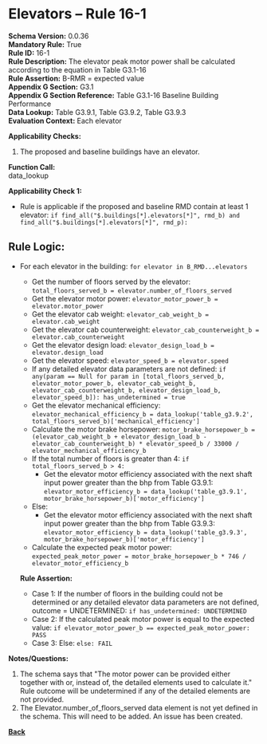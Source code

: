 # Elevators – Rule 16-1  
**Schema Version:** 0.0.36        
**Mandatory Rule:** True          
**Rule ID:** 16-1  
**Rule Description:** The elevator peak motor power shall be calculated according to the equation in Table G3.1-16  
**Rule Assertion:** B-RMR = expected value                                           
**Appendix G Section:** G3.1  
**Appendix G Section Reference:** Table G3.1-16 Baseline Building Performance  
**Data Lookup:** Table G3.9.1, Table G3.9.2, Table G3.9.3  
**Evaluation Context:** Each elevator  

**Applicability Checks:**  
  1. The proposed and baseline buildings have an elevator.  

**Function Call:**  
data_lookup

**Applicability Check 1:**
- Rule is applicable if the proposed and baseline RMD contain at least 1 elevator: `if find_all("$.buildings[*].elevators[*]", rmd_b) and find_all("$.buildings[*].elevators[*]", rmd_p):`

## Rule Logic:
- For each elevator in the building: `for elevator in B_RMD...elevators`
  - Get the number of floors served by the elevator: `total_floors_served_b = elevator.number_of_floors_served` 
  - Get the elevator motor power: `elevator_motor_power_b = elevator.motor_power`
  - Get the elevator cab weight: `elevator_cab_weight_b = elevator.cab_weight`
  - Get the elevator cab counterweight: `elevator_cab_counterweight_b = elevator.cab_counterweight`
  - Get the elevator design load: `elevator_design_load_b = elevator.design_load`
  - Get the elevator speed: `elevator_speed_b = elevator.speed`
  - If any detailed elevator data parameters are not defined: `if any(param == Null for param in [total_floors_served_b, elevator_motor_power_b, elevator_cab_weight_b, elevator_cab_counterweight_b, elevator_design_load_b, elevator_speed_b]): has_undetermined = true`
  - Get the elevator mechanical efficiency: `elevator_mechanical_efficiency_b = data_lookup('table_g3.9.2', total_floors_served_b)['mechanical_efficiency']`
  - Calculate the motor brake horsepower: `motor_brake_horsepower_b = (elevator_cab_weight_b + elevator_design_load_b - elevator_cab_counterweight_b) * elevator_speed_b / 33000 / elevator_mechanical_efficiency_b`
  - If the total number of floors is greater than 4: `if total_floors_served_b > 4:`
    - Get the elevator motor efficiency associated with the next shaft input power greater than the bhp from Table G3.9.1: `elevator_motor_efficiency_b = data_lookup('table_g3.9.1', motor_brake_horsepower_b)['motor_efficiency']`
  - Else:
    - Get the elevator motor efficiency associated with the next shaft input power greater than the bhp from Table G3.9.3: `elevator_motor_efficiency_b = data_lookup('table_g3.9.3', motor_brake_horsepower_b)['motor_efficiency']`
  - Calculate the expected peak motor power: `expected_peak_motor_power = motor_brake_horsepower_b * 746 / elevator_motor_efficiency_b`
    
  **Rule Assertion:**  
  - Case 1: If the number of floors in the building could not be determined or any detailed elevator data parameters are not defined, outcome = UNDETERMINED: `if has_undetermined: UNDETERMINED`
  - Case 2: If the calculated peak motor power is equal to the expected value: `if elevator_motor_power_b == expected_peak_motor_power: PASS`
  - Case 3: Else: `else: FAIL`

**Notes/Questions:**
1. The schema says that "The motor power can be provided either together with or, instead of, the detailed elements used to calculate it." Rule outcome will be undetermined if any of the detailed elements are not provided.
2. The Elevator.number_of_floors_served data element is not yet defined in the schema. This will need to be added. An issue has been created.

 **[Back](../_toc.md)**